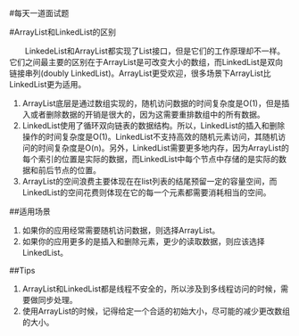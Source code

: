 #每天一道面试题

#ArrayList和LinkedList的区别

　　LinkedeList和ArrayList都实现了List接口，但是它们的工作原理却不一样。它们之间最主要的区别在于ArrayList是可改变大小的数组，而LinkedList是双向链接串列(doubly LinkedList)。ArrayList更受欢迎，很多场景下ArrayList比LinkedList更为适用。

1. ArrayList底层是通过数组实现的，随机访问数据的时间复杂度是O(1)，但是插入或者删除数据的开销是很大的，因为这需要重排数组中的所有数据。
2. LinkedList使用了循环双向链表的数据结构。所以，LinkedList的插入和删除操作的时间复杂度是O(1)。LinkedList不支持高效的随机元素访问，其随机访问的时间复杂度是O(n)。另外，LinkedList需要更多地内存，因为ArrayList的每个索引的位置是实际的数据，而LinkedList中每个节点中存储的是实际的数据和前后节点的位置。
3. ArrayList的空间浪费主要体现在在list列表的结尾预留一定的容量空间，而LinkedList的空间花费则体现在它的每一个元素都需要消耗相当的空间。

##适用场景
1. 如果你的应用经常需要随机访问数据，则选择ArrayList。
2. 如果你的应用更多的是插入和删除元素，更少的读取数据，则应该选择LinkedList。

##Tips
1. ArrayList和LinkedList都是线程不安全的，所以涉及到多线程访问的时候，需要做同步处理。
2. 使用ArrayList的时候，记得给定一个合适的初始大小，尽可能的减少更改数组的大小。

